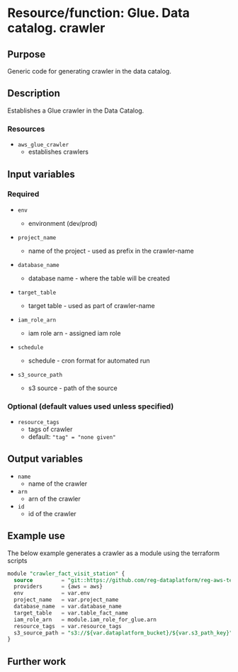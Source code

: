 # Resource/function: Glue. Data catalog. crawler

## Purpose
Generic code for generating crawler in the data catalog.

## Description
Establishes a Glue crawler in the Data Catalog. 

### Resources
- `aws_glue_crawler` 
    - establishes crawlers 

## Input variables
### Required
- `env`
    - environment  (dev/prod)

- `project_name`
    - name of the project - used as prefix in the crawler-name

- `database_name`
    - database name - where the table will be created

- `target_table`
    - target table - used as part of crawler-name

- `iam_role_arn`
    - iam role arn - assigned iam role

- `schedule`
    - schedule - cron format for automated run

- `s3_source_path`
    - s3 source - path of the source

### Optional (default values used unless specified)
- `resource_tags`
    - tags of crawler
    - default: `"tag" = "none given"`

## Output variables
- `name`
    - name of the crawler
- `arn`
    - arn of the crawler
- `id`
    - id of the crawler

## Example use
The below example generates a crawler as a module using the terraform scripts

```sql
module "crawler_fact_visit_station" {
  source         = "git::https://github.com/reg-dataplatform/reg-aws-terraform-library//glue/database?ref=0.35.dev"
  providers      = {aws = aws}
  env            = var.env
  project_name   = var.project_name
  database_name  = var.database_name
  target_table   = var.table_fact_name
  iam_role_arn   = module.iam_role_for_glue.arn
  resource_tags  = var.resource_tags
  s3_source_path = "s3://${var.dataplatform_bucket}/${var.s3_path_key}"
}
```

## Further work
